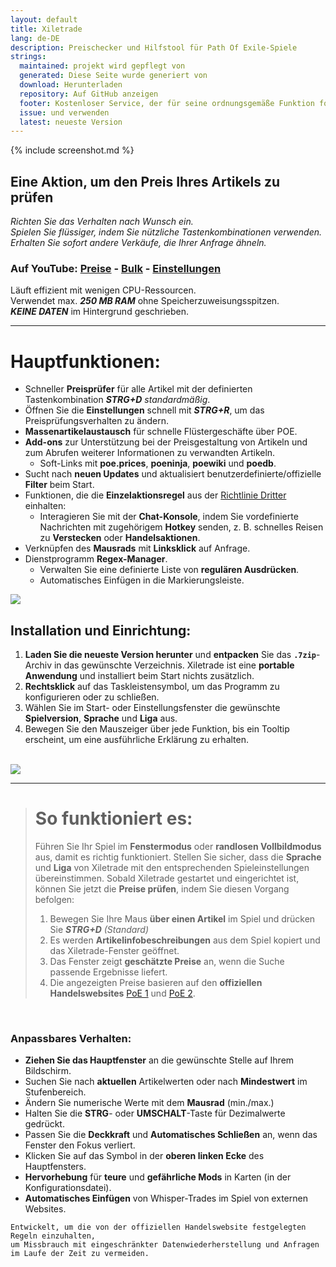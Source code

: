 ```yaml
---
layout: default
title: Xiletrade
lang: de-DE
description: Preischecker und Hilfstool für Path Of Exile-Spiele
strings:
  maintained: projekt wird gepflegt von
  generated: Diese Seite wurde generiert von
  download: Herunterladen
  repository: Auf GitHub anzeigen
  footer: Kostenloser Service, der für seine ordnungsgemäße Funktion fortlaufende Wartung erfordert.
  issue: und verwenden
  latest: neueste Version
---
```

{% include screenshot.md %}
## Eine Aktion, um den Preis Ihres Artikels zu prüfen

*Richten Sie das Verhalten nach Wunsch ein.*  
*Spielen Sie flüssiger, indem Sie nützliche Tastenkombinationen verwenden.*  
*Erhalten Sie sofort andere Verkäufe, die Ihrer Anfrage ähneln.*  

### Auf YouTube: [Preise](https://youtu.be/4mP3uOsr8oc) - [Bulk](https://youtu.be/6yuLZXTho-A) - [Einstellungen](https://youtu.be/libdIjrNM-8)<br>

Läuft effizient mit wenigen CPU-Ressourcen.  
Verwendet max. ***250 MB RAM*** ohne Speicherzuweisungsspitzen.  
***KEINE DATEN*** im Hintergrund geschrieben.  

* * *

# Hauptfunktionen:

- Schneller **Preisprüfer** für alle Artikel mit der definierten Tastenkombination ***STRG+D*** *standardmäßig*.
- Öffnen Sie die **Einstellungen** schnell mit ***STRG+R***, um das Preisprüfungsverhalten zu ändern.
- **Massenartikelaustausch** für schnelle Flüstergeschäfte über POE.
- **Add-ons** zur Unterstützung bei der Preisgestaltung von Artikeln und zum Abrufen weiterer Informationen zu verwandten Artikeln.
	- Soft-Links mit **poe.prices**, **poeninja**, **poewiki** und **poedb**.
- Sucht nach **neuen Updates** und aktualisiert benutzerdefinierte/offizielle **Filter** beim Start.
- Funktionen, die die **Einzelaktionsregel** aus der [Richtlinie Dritter](https://www.pathofexile.com/developer/docs#policy) einhalten:
	- Interagieren Sie mit der **Chat-Konsole**, indem Sie vordefinierte Nachrichten mit zugehörigem **Hotkey** senden, z. B. schnelles Reisen zu **Verstecken** oder **Handelsaktionen**.
- Verknüpfen des **Mausrads** mit **Linksklick** auf Anfrage.
- Dienstprogramm **Regex-Manager**.
	- Verwalten Sie eine definierte Liste von **regulären Ausdrücken**.
	- Automatisches Einfügen in die Markierungsleiste.  

<img align="center" src="https://github.com/user-attachments/assets/1a3229fe-9f61-4c18-b4de-98e2ee026ace">
<br>

## Installation und Einrichtung:

1. **Laden Sie die neueste Version herunter** und **entpacken** Sie das **`.7zip`**-Archiv in das gewünschte Verzeichnis.
Xiletrade ist eine **portable Anwendung** und installiert beim Start nichts zusätzlich.
2. **Rechtsklick** auf das Taskleistensymbol, um das Programm zu konfigurieren oder zu schließen.
3. Wählen Sie im Start- oder Einstellungsfenster die gewünschte **Spielversion**, **Sprache** und **Liga** aus.
4. Bewegen Sie den Mauszeiger über jede Funktion, bis ein Tooltip erscheint, um eine ausführliche Erklärung zu erhalten.  
<br>
<img src="https://github.com/user-attachments/assets/2aa8b83a-9144-4b56-8d79-1808aac0d486">
<br>

* * *
> # So funktioniert es:
>
> Führen Sie Ihr Spiel im **Fenstermodus** oder **randlosen Vollbildmodus** aus, damit es richtig funktioniert.
> Stellen Sie sicher, dass die **Sprache** und **Liga** von Xiletrade mit den entsprechenden Spieleinstellungen übereinstimmen.
> Sobald Xiletrade gestartet und eingerichtet ist, können Sie jetzt die **Preise prüfen**, indem Sie diesen Vorgang befolgen:
> 1. Bewegen Sie Ihre Maus **über einen Artikel** im Spiel und drücken Sie ***STRG+D*** *(Standard)*
> 2. Es werden **Artikelinfobeschreibungen** aus dem Spiel kopiert und das Xiletrade-Fenster geöffnet.
> 3. Das Fenster zeigt **geschätzte Preise** an, wenn die Suche passende Ergebnisse liefert.
> 4. Die angezeigten Preise basieren auf den **offiziellen Handelswebsites** [PoE 1](https://www.pathofexile.com/trade/search/) und [PoE 2](https://www.pathofexile.com/trade2/search/poe2/).
<br>

### Anpassbares Verhalten:

* **Ziehen Sie das Hauptfenster** an die gewünschte Stelle auf Ihrem Bildschirm.
* Suchen Sie nach **aktuellen** Artikelwerten oder nach **Mindestwert** im Stufenbereich.
* Ändern Sie numerische Werte mit dem **Mausrad** (min./max.)
* Halten Sie die **STRG**- oder **UMSCHALT**-Taste für Dezimalwerte gedrückt.
* Passen Sie die **Deckkraft** und **Automatisches Schließen** an, wenn das Fenster den Fokus verliert.
* Klicken Sie auf das Symbol in der **oberen linken Ecke** des Hauptfensters.
* **Hervorhebung** für **teure** und **gefährliche Mods** in Karten (in der Konfigurationsdatei).
* **Automatisches Einfügen** von Whisper-Trades im Spiel von externen Websites.

```
Entwickelt, um die von der offiziellen Handelswebsite festgelegten Regeln einzuhalten,
um Missbrauch mit eingeschränkter Datenwiederherstellung und Anfragen im Laufe der Zeit zu vermeiden.
```
